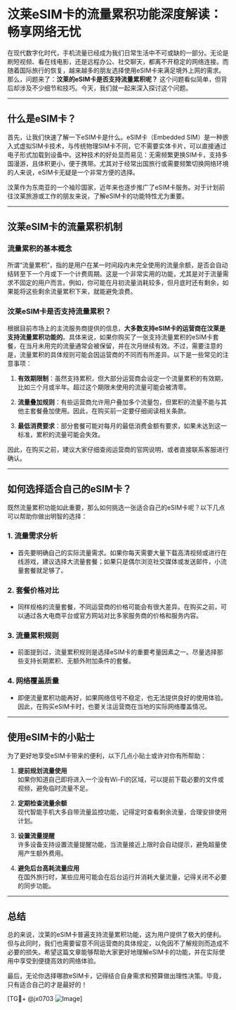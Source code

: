 # 汶莱eSIM卡的流量累积功能深度解读：畅享网络无忧

在现代数字化时代，手机流量已经成为我们日常生活中不可或缺的一部分。无论是刷短视频、看在线电影，还是远程办公、社交聊天，都离不开稳定的网络连接。而随着国际旅行的恢复，越来越多的朋友选择使用eSIM卡来满足境外上网的需求。那么，问题来了：**汶莱的eSIM卡是否支持流量累积呢？** 这个问题看似简单，但背后却涉及不少细节和技巧。今天，我们就一起来深入探讨这个问题。

---

## 什么是eSIM卡？

首先，让我们快速了解一下eSIM卡是什么。eSIM卡（Embedded SIM）是一种嵌入式虚拟SIM卡技术，与传统物理SIM卡不同，它不需要实体卡片，可以直接通过电子形式加载到设备中。这种技术的好处显而易见：无需频繁更换SIM卡，支持多国漫游，且体积更小，便于携带。尤其对于经常出国旅行或需要频繁切换网络环境的人来说，eSIM卡无疑是一个非常方便的选择。

汶莱作为东南亚的一个袖珍国家，近年来也逐步推广了eSIM卡服务。对于计划前往汶莱旅游或工作的朋友来说，了解eSIM卡的功能特性尤为重要。

---

## 汶莱eSIM卡的流量累积机制

### 流量累积的基本概念

所谓“流量累积”，指的是用户在某一时间段内未完全使用的流量余额，是否会自动结转至下一个月或下一个计费周期。这是一个非常实用的功能，尤其是对于流量需求不固定的用户而言。例如，你可能在月初流量消耗较多，但月底时还有剩余，如果能将这些剩余流量累积下来，就能避免浪费。

### 汶莱eSIM卡是否支持流量累积？

根据目前市场上的主流服务商提供的信息，**大多数支持eSIM卡的运营商在汶莱是支持流量累积功能的**。具体来说，如果你购买了一张支持流量累积的eSIM卡套餐，在当月未用完的流量通常会被保留，并在次月继续有效。不过，需要注意的是，流量累积的具体规则可能会因运营商的不同而有所差异。以下是一些常见的注意事项：

1. **有效期限制**：虽然支持累积，但大部分运营商会设定一个流量累积的有效期，比如三个月或半年。超过这个期限未使用的流量可能会被清零。
   
2. **流量叠加规则**：有些运营商允许用户叠加多个流量包，但累积的流量不能与其他主套餐叠加使用。因此，在购买前一定要仔细阅读相关条款。

3. **最低消费要求**：部分套餐可能对每月的最低消费金额有要求，如果未达到这一标准，累积的流量可能会失效。

因此，在购买之前，建议大家仔细查阅运营商的官网说明，或者直接联系客服进行确认。

---

## 如何选择适合自己的eSIM卡？

既然流量累积功能如此重要，那么如何挑选一张适合自己的eSIM卡呢？以下几点可以帮助你做出明智的选择：

### 1. **流量需求分析**
   - 首先要明确自己的实际流量需求。如果你每天需要大量下载高清视频或进行在线游戏，建议选择大流量套餐；如果只是偶尔浏览社交媒体或发送邮件，小流量套餐就足够了。

### 2. **套餐价格对比**
   - 同样规格的流量套餐，不同运营商的价格可能会有很大差异。在购买之前，可以通过各大电商平台或官方网站对比多家服务商的价格和服务内容。

### 3. **流量累积规则**
   - 前面提到过，流量累积规则是选择eSIM卡的重要考量因素之一。尽量选择那些支持长期累积、无额外附加条件的套餐。

### 4. **网络覆盖质量**
   - 即便流量累积功能再好，如果网络信号不稳定，也无法提供良好的使用体验。因此，在购买eSIM卡时，也要关注运营商在当地的实际网络覆盖情况。

---

## 使用eSIM卡的小贴士

为了更好地享受eSIM卡带来的便利，以下几点小贴士或许对你有所帮助：

1. **提前规划流量使用**  
   如果你知道自己即将进入一个没有Wi-Fi的区域，可以提前下载必要的文件或视频，避免临时流量不足。

2. **定期检查流量余额**  
   现代智能手机大多自带流量监控功能，记得定时查看剩余流量，合理安排使用计划。

3. **设置流量提醒**  
   许多设备支持设置流量提醒功能，当流量接近上限时会自动提示，避免超量使用产生额外费用。

4. **避免后台高耗流量应用**  
   在国外旅行时，某些应用可能会在后台运行并消耗大量流量，记得关闭不必要的同步功能。

---

## 总结

总的来说，汶莱的eSIM卡普遍支持流量累积功能，这为用户提供了极大的便利。但与此同时，我们也需要留意不同运营商的具体规定，以免因不了解规则而造成不必要的损失。希望这篇文章能够帮助大家更好地理解eSIM卡的功能，并在实际使用中享受到便捷高效的网络体验。

最后，无论你选择哪款eSIM卡，记得结合自身需求和预算做出理性决策。毕竟，只有适合自己的才是最好的！

[TG💪+ @jx0703 ![Image](https://github.com/user-attachments/assets/dbca1d08-cadb-493c-b0ec-ad6f7a83f270)]